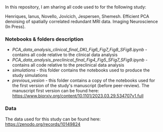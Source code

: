 In this repository, I am sharing all code used to for the following study:

Henriques, Ianus, Novello, Jovicich, Jespersen, Shemesh. Efficient PCA denoising of spatially correlated redundant MRI data. Imaging Neuroscience (In Press).

### Notebooks & folders description

- *PCA_data_analysis_clinical_final_DKI_Fig6_Fig7_Fig8_SFig8.ipynb* - contains all code relative to the clinical data analysis
- *PCA_data_analysis_preclinical_final_Fig4_Fig5_SFig7_SFig9.ipynb* - contains all code relative to the preclinical data analysis
- *simulations* - this folder contains the notebooks used to produce the study simulations
- *previous_vesion* - this folder contains a copy of the notebooks used for the first version of the study's manuscript (before peer-review). The manuscript first version can be found here: https://www.biorxiv.org/content/10.1101/2023.03.29.534707v1.full


### Data

The data used for this study can be found here: https://zenodo.org/records/10149824
